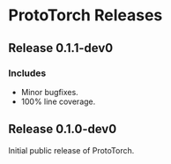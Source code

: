 # ProtoTorch Releases

## Release 0.1.1-dev0

### Includes
-  Minor bugfixes.
-  100% line coverage.

## Release 0.1.0-dev0

Initial public release of ProtoTorch.
